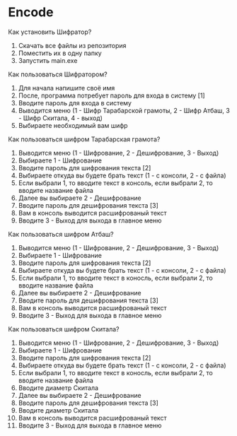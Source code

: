 # Encode
Как установить Шифратор?
1. Скачать все файлы из репозитория
2. Поместить их в одну папку
3. Запустить main.exe

Как пользоваться Шифратором?
1. Для начала напишите своё имя
2. После, программа потребует пароль для входа в систему [1]
3. Вводите пароль для входа в систему
4. Выводится меню (1 - Шифр Тарабарской грамоты, 2 - Шифр Атбаш, 3 - Шифр Скитала, 4 - выход)
5. Выбираете необходимый вам шифр

Как пользоваться шифром Тарабарская грамота?
1. Выводится меню (1 - Шифрование, 2 - Дешифрование, 3 - Выход)
2. Выбираете 1 - Шифрование
3. Вводите пароль для шифрования текста [2]
4. Выбираете откуда вы будете брать текст (1 - с консоли, 2 - с файла)
5. Если выбрали 1, то вводите текст в консоль, если выбрали 2, то вводите название файла
6. Далее вы выбираете 2 - Дешифрование
7. Вводите пароль для дешифрования текста [3]
8. Вам в консоль выводится расшифрованый текст
9. Вводите 3 - Выход для выхода в главное меню
   
Как пользоваться шифром Атбаш?
1. Выводится меню (1 - Шифрование, 2 - Дешифрование, 3 - Выход)
2. Выбираете 1 - Шифрование
3. Вводите пароль для шифрования текста [2]
4. Выбираете откуда вы будете брать текст (1 - с консоли, 2 - с файла)
5. Если выбрали 1, то вводите текст в коносль, если выбрали 2, то вводите название файла
6. Далее вы выбираете 2 - Дешифрование
7. Вводите пароль для дешифрования текста [3]
8. Вам в консоль выводится расшифрованый текст
9. Вводите 3 - Выход для выхода в главное меню
   
Как пользоваться шифром Скитала?
1. Выводится меню (1 - Шифрование, 2 - Дешифрование, 3 - Выход)
2. Выбираете 1 - Шифрование
3. Вводите пароль для шифрования текста [2]
4. Выбираете откуда вы будете брать текст (1 - с консоли, 2 - с файла)
5. Если выбрали 1, то вводите текст в коносль, если выбрали 2, то вводите название файла
6. Вводите диаметр Скитала
7. Далее вы выбираете 2 - Дешифрование
8. Вводите пароль для дешифрования текста [3]
9. Вводите диаметр Скитала
10. Вам в консоль выводится расшифрованый текст
11. Вводите 3 - Выход для выхода в главное меню
